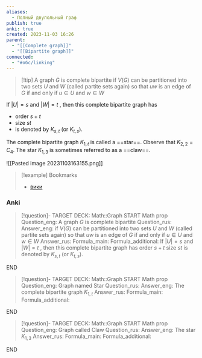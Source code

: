 ```yaml
---
aliases:
  - Полный двупольный граф
publish: true
anki: true
created: 2023-11-03 16:26
parent:
  - "[[Complete graph]]"
  - "[[Bipartite graph]]"
connected:
  - "#обс/linking"
---
```

> [!tip] A graph ${} G {}$ is complete bipartite
if $V(G) {}$ can be partitioned into two sets $U {}$ and $W {}$ (called partite sets again) so that $uw {}$ is an edge of $G {}$ if and only if $u∈U {}$ and $w∈W$

If $|U| = s {}$ and $|W|=t {}$ , then this complete bipartite graph has 
- order ${} s+t {}$ 
- size ${} st {}$ 
- is denoted by ${} K_{s,t} {}$ (or ${} K_{t,s} {}$).

The complete bipartite graph ${} K_{1,t} {}$ is called a ==star==.
Observe that ${} K_{2,2} = C_4 {}$.
The star ${} K_{1,3} {}$ is sometimes referred to as a ==claw==.

![[Pasted image 20231103163155.png]]


> [!example] Bookmarks
> - [вики](https://ru.wikipedia.org/wiki/%D0%9F%D0%BE%D0%BB%D0%BD%D1%8B%D0%B9_%D0%B4%D0%B2%D1%83%D0%B4%D0%BE%D0%BB%D1%8C%D0%BD%D1%8B%D0%B9_%D0%B3%D1%80%D0%B0%D1%84#:~:text=%D0%9F%D0%BE%D0%BB%D0%BD%D1%8B%D0%B9%20%D0%B4%D0%B2%D1%83%D0%B4%D0%BE%D0%BB%D1%8C%D0%BD%D1%8B%D0%B9%20%D0%B3%D1%80%D0%B0%D1%84%20(%D0%B1%D0%B8%D0%BA%D0%BB%D0%B8%D0%BA%D0%B0)%20%E2%80%94,%D0%B2%D1%81%D0%B5%D0%BC%D0%B8%20%D0%B2%D0%B5%D1%80%D1%88%D0%B8%D0%BD%D0%B0%D0%BC%D0%B8%20%D0%B2%D1%82%D0%BE%D1%80%D0%BE%D0%B9%20%D0%B4%D0%BE%D0%BB%D0%B8%20%D0%B2%D0%B5%D1%80%D1%88%D0%B8%D0%BD.&text=%D0%B0%D0%B2%D1%82%D0%BE%D0%BC%D0%BE%D1%80%D1%84%D0%B8%D0%B7%D0%BC%D1%8B%20%3D&text=%D1%80%D0%B0%D0%B4%D0%B8%D1%83%D1%81%20%3D)


### Anki
> [!question]-
TARGET DECK: Math::Graph
START
Math prop
Question_eng: A graph ${} G {}$ is complete bipartite
Question_rus: 
Answer_eng: if $V(G) {}$ can be partitioned into two sets $U {}$ and $W {}$ (called partite sets again) so that $uw {}$ is an edge of $G {}$ if and only if $u∈U {}$ and $w∈W$
Answer_rus: 
Formula_main: 
Formula_additional: If $|U| = s {}$ and $|W|=t {}$ , then this complete bipartite graph has 
 order ${} s+t$ 
 size $st$ 
 is denoted by $K_{s,t} {}$ (or ${} K_{t,s} {}$).
<!--ID: 1699165908034-->
END


> [!question]-
TARGET DECK: Math::Graph
START
Math prop
Question_eng: Graph named Star
Question_rus: 
Answer_eng: The complete bipartite graph ${} K_{1,t} {}$ 
Answer_rus: 
Formula_main: 
Formula_additional:
<!--ID: 1699165908053-->
END

> [!question]-
TARGET DECK: Math::Graph
START
Math prop
Question_eng: Graph called Claw
Question_rus: 
Answer_eng: The star ${} K_{1,3} {}$
Answer_rus: 
Formula_main: 
Formula_additional:
<!--ID: 1699165908065-->
END